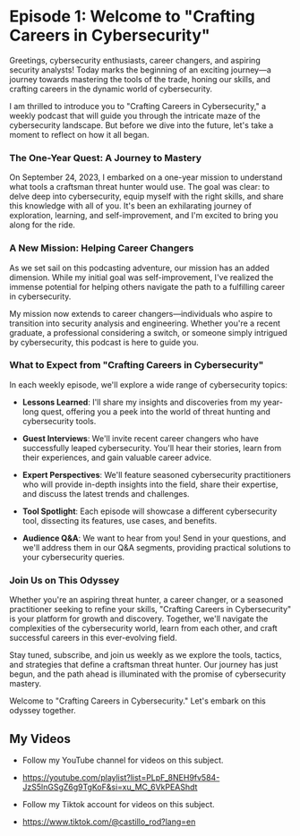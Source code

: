 # Episode 1: Welcome to "Crafting Careers in Cybersecurity"

Greetings, cybersecurity enthusiasts, career changers, and aspiring security analysts! Today marks the beginning of an exciting journey—a journey towards mastering the tools of the trade, honing our skills, and crafting careers in the dynamic world of cybersecurity.

I am thrilled to introduce you to "Crafting Careers in Cybersecurity," a weekly podcast that will guide you through the intricate maze of the cybersecurity landscape. But before we dive into the future, let's take a moment to reflect on how it all began.

### **The One-Year Quest: A Journey to Mastery**

On September 24, 2023, I embarked on a one-year mission to understand what tools a craftsman threat hunter would use. The goal was clear: to delve deep into cybersecurity, equip myself with the right skills, and share this knowledge with all of you. It's been an exhilarating journey of exploration, learning, and self-improvement, and I'm excited to bring you along for the ride.

### **A New Mission: Helping Career Changers**

As we set sail on this podcasting adventure, our mission has an added dimension. While my initial goal was self-improvement, I've realized the immense potential for helping others navigate the path to a fulfilling career in cybersecurity.

My mission now extends to career changers—individuals who aspire to transition into security analysis and engineering. Whether you're a recent graduate, a professional considering a switch, or someone simply intrigued by cybersecurity, this podcast is here to guide you.

### **What to Expect from "Crafting Careers in Cybersecurity"**

In each weekly episode, we'll explore a wide range of cybersecurity topics:

- **Lessons Learned**: I'll share my insights and discoveries from my year-long quest, offering you a peek into the world of threat hunting and cybersecurity tools.

- **Guest Interviews**: We'll invite recent career changers who have successfully leaped cybersecurity. You'll hear their stories, learn from their experiences, and gain valuable career advice.

- **Expert Perspectives**: We'll feature seasoned cybersecurity practitioners who will provide in-depth insights into the field, share their expertise, and discuss the latest trends and challenges.

- **Tool Spotlight**: Each episode will showcase a different cybersecurity tool, dissecting its features, use cases, and benefits.

- **Audience Q&A**: We want to hear from you! Send in your questions, and we'll address them in our Q&A segments, providing practical solutions to your cybersecurity queries.

### **Join Us on This Odyssey**

Whether you're an aspiring threat hunter, a career changer, or a seasoned practitioner seeking to refine your skills, "Crafting Careers in Cybersecurity" is your platform for growth and discovery. Together, we'll navigate the complexities of the cybersecurity world, learn from each other, and craft successful careers in this ever-evolving field.

Stay tuned, subscribe, and join us weekly as we explore the tools, tactics, and strategies that define a craftsman threat hunter. Our journey has just begun, and the path ahead is illuminated with the promise of cybersecurity mastery.

Welcome to "Crafting Careers in Cybersecurity." Let's embark on this odyssey together.

## My Videos

- Follow my YouTube channel for videos on this subject. 
- https://youtube.com/playlist?list=PLpF_8NEH9fv584-JzS5lnGSgZ6g9TgKoF&si=xu_MC_6VkPEAShdt

- Follow my Tiktok account for videos on this subject. 
- https://www.tiktok.com/@castillo_rod?lang=en